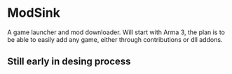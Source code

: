 # ModSink
A game launcher and mod downloader. Will start with Arma 3, the plan is to be able to easily add any game, either through contributions or dll addons.

## Still early in desing process
